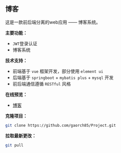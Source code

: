 ## 博客
这是一款前后端分离的web应用 —— 博客系统。

**主要功能：**
- `JWT`登录认证
- 博客系统

**技术支持：**
- 前端基于 `vue` 框架开发，部分使用 `element ui`
- 后端基于 `springboot` + `mybatis plus` + `mysql` 开发
- 前后端通信遵循 `RESTful` 风格

**在线预览：**
- [博客](http://1.92.148.127:8888)

**克隆项目：**
```bash
git clone https://github.com/gaorch85/Project.git
```
**拉取最新更改：**
```bash
git pull
```